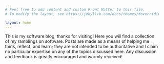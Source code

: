 ```yaml
---
# Feel free to add content and custom Front Matter to this file.
# To modify the layout, see https://jekyllrb.com/docs/themes/#overriding-theme-defaults

layout: home
---
```


This is my software blog, thanks for visiting! Here you will find a collection
of my ramblings on software. Posts are made as a means of helping me think,
reflect, and learn; they are not intended to be authoritative and I claim no
particular expertise on any of the topics discussed here. Any discussion and
feedback is greatly encouraged and warmly received!

